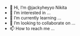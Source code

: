 - 👋 Hi, I’m @jackyheyyo Nikita
- 👀 I’m interested in ...
- 🌱 I’m currently learning ...
- 💞️ I’m looking to collaborate on ...
- 📫 How to reach me ...

<!---
jackyheyyo/jackyheyyo is a ✨ special ✨ repository because its `README.md` (this file) appears on your GitHub profile.
You can click the Preview link to take a look at your changes.
--->
